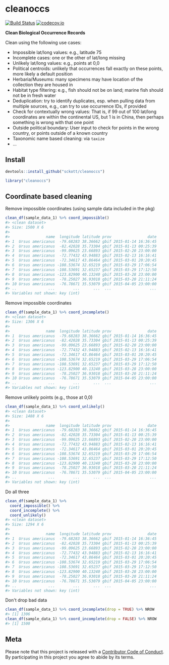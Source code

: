 cleanoccs
=========



[![Build Status](https://travis-ci.org/sckott/cleanoccs.svg?branch=master)](https://travis-ci.org/sckott/cleanoccs)
[![codecov.io](http://codecov.io/github/sckott/cleanoccs/coverage.svg?branch=master)](http://codecov.io/github/sckott/cleanoccs?branch=master)

__Clean Biological Occurrence Records__

Clean using the following use cases:

* Impossible lat/long values: e.g., latitude 75
* Incomplete cases: one or the other of lat/long missing
* Unlikely lat/long values: e.g., points at 0,0
* Political centroids: unlikely that occurrences fall exactly on these points, more likely a
default position
* Herbaria/Museums: many specimens may have location of the collection they are housed in
* Habitat type filtering: e.g., fish should not be on land; marine fish should not be in fresh water
* Deduplication: try to identify duplicates, esp. when pulling data from multiple sources, e.g., can try to use occurrence IDs, if provided
* Check for contextually wrong values: That is, if 99 out of 100 lat/long coordinates are within the continental US, but 1 is in China, then perhaps something is wrong with that one point
* Outside political boundary: User input to check for points in the wrong country, or points outside of a known country
* Taxonomic name based cleaning: via `taxize`
* ...

## Install


```r
devtools::install_github("sckott/cleanoccs")
```


```r
library("cleanoccs")
```

## Coordinate based cleaning

Remove impossible coordinates (using sample data included in the pkg)


```r
clean_df(sample_data_1) %>% coord_impossible()
#> <clean dataset>
#> Size: 1500 X 6
#> 
#>                name  longitude latitude prov                date
#> 1  Ursus americanus  -79.68283 38.36662 gbif 2015-01-14 16:36:45
#> 2  Ursus americanus  -82.42028 35.73304 gbif 2015-01-13 00:25:39
#> 3  Ursus americanus  -99.09625 23.66893 gbif 2015-02-20 23:00:00
#> 4  Ursus americanus  -72.77432 43.94883 gbif 2015-02-13 16:16:41
#> 5  Ursus americanus  -72.34617 43.86464 gbif 2015-03-01 20:20:45
#> 6  Ursus americanus -108.53674 32.65219 gbif 2015-03-29 17:06:54
#> 7  Ursus americanus -108.53691 32.65237 gbif 2015-03-29 17:12:50
#> 8  Ursus americanus -123.82900 40.13240 gbif 2015-03-28 23:00:00
#> 9  Ursus americanus  -78.25027 36.93018 gbif 2015-03-20 21:11:24
#> 10 Ursus americanus  -76.78671 35.53079 gbif 2015-04-05 23:00:00
#> ..              ...        ...      ...  ...                 ...
#> Variables not shown: key (int)
```

Remove impossible coordinates


```r
clean_df(sample_data_1) %>% coord_incomplete()
#> <clean dataset>
#> Size: 1306 X 6
#> 
#>                name  longitude latitude prov                date
#> 1  Ursus americanus  -79.68283 38.36662 gbif 2015-01-14 16:36:45
#> 2  Ursus americanus  -82.42028 35.73304 gbif 2015-01-13 00:25:39
#> 3  Ursus americanus  -99.09625 23.66893 gbif 2015-02-20 23:00:00
#> 4  Ursus americanus  -72.77432 43.94883 gbif 2015-02-13 16:16:41
#> 5  Ursus americanus  -72.34617 43.86464 gbif 2015-03-01 20:20:45
#> 6  Ursus americanus -108.53674 32.65219 gbif 2015-03-29 17:06:54
#> 7  Ursus americanus -108.53691 32.65237 gbif 2015-03-29 17:12:50
#> 8  Ursus americanus -123.82900 40.13240 gbif 2015-03-28 23:00:00
#> 9  Ursus americanus  -78.25027 36.93018 gbif 2015-03-20 21:11:24
#> 10 Ursus americanus  -76.78671 35.53079 gbif 2015-04-05 23:00:00
#> ..              ...        ...      ...  ...                 ...
#> Variables not shown: key (int)
```

Remove unlikely points (e.g., those at 0,0)


```r
clean_df(sample_data_1) %>% coord_unlikely()
#> <clean dataset>
#> Size: 1488 X 6
#> 
#>                name  longitude latitude prov                date
#> 1  Ursus americanus  -79.68283 38.36662 gbif 2015-01-14 16:36:45
#> 2  Ursus americanus  -82.42028 35.73304 gbif 2015-01-13 00:25:39
#> 3  Ursus americanus  -99.09625 23.66893 gbif 2015-02-20 23:00:00
#> 4  Ursus americanus  -72.77432 43.94883 gbif 2015-02-13 16:16:41
#> 5  Ursus americanus  -72.34617 43.86464 gbif 2015-03-01 20:20:45
#> 6  Ursus americanus -108.53674 32.65219 gbif 2015-03-29 17:06:54
#> 7  Ursus americanus -108.53691 32.65237 gbif 2015-03-29 17:12:50
#> 8  Ursus americanus -123.82900 40.13240 gbif 2015-03-28 23:00:00
#> 9  Ursus americanus  -78.25027 36.93018 gbif 2015-03-20 21:11:24
#> 10 Ursus americanus  -76.78671 35.53079 gbif 2015-04-05 23:00:00
#> ..              ...        ...      ...  ...                 ...
#> Variables not shown: key (int)
```

Do all three


```r
clean_df(sample_data_1) %>% 
  coord_impossible() %>% 
  coord_incomplete() %>% 
  coord_unlikely()
#> <clean dataset>
#> Size: 1294 X 6
#> 
#>                name  longitude latitude prov                date
#> 1  Ursus americanus  -79.68283 38.36662 gbif 2015-01-14 16:36:45
#> 2  Ursus americanus  -82.42028 35.73304 gbif 2015-01-13 00:25:39
#> 3  Ursus americanus  -99.09625 23.66893 gbif 2015-02-20 23:00:00
#> 4  Ursus americanus  -72.77432 43.94883 gbif 2015-02-13 16:16:41
#> 5  Ursus americanus  -72.34617 43.86464 gbif 2015-03-01 20:20:45
#> 6  Ursus americanus -108.53674 32.65219 gbif 2015-03-29 17:06:54
#> 7  Ursus americanus -108.53691 32.65237 gbif 2015-03-29 17:12:50
#> 8  Ursus americanus -123.82900 40.13240 gbif 2015-03-28 23:00:00
#> 9  Ursus americanus  -78.25027 36.93018 gbif 2015-03-20 21:11:24
#> 10 Ursus americanus  -76.78671 35.53079 gbif 2015-04-05 23:00:00
#> ..              ...        ...      ...  ...                 ...
#> Variables not shown: key (int)
```

Don't drop bad data


```r
clean_df(sample_data_1) %>% coord_incomplete(drop = TRUE) %>% NROW
#> [1] 1306
clean_df(sample_data_1) %>% coord_incomplete(drop = FALSE) %>% NROW
#> [1] 1500
```


## Meta

Please note that this project is released with a [Contributor Code of Conduct](CONDUCT.md). By participating in this project you agree to abide by its terms.

